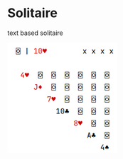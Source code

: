 # Solitaire
text based solitaire

![screenshot of Solitaire.java toString output](https://github.com/MarshesDuck/Solitaire/blob/master/Screenshot%20from%202021-12-21%2022-06-57.png)
